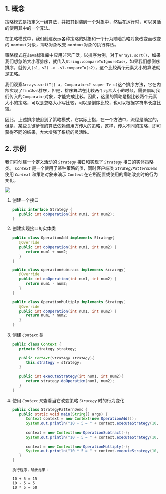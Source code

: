 ## 1. 概念

策略模式是指定义一组算法，并把其封装到一个对象中，然后在运行时，可以灵活的使用其中的一个算法。

在策略模式中，我们创建表示各种策略的对象和一个行为随着策略对象改变而改变的 context 对象，策略对象改变 context 对象的执行算法。

策略模式在Java标准库中应用非常广泛，以排序为例，对于`Arrays.sort()`，如果我们想忽略大小写排序，就传入`String::compareToIgnoreCase`，如果我们想倒序排序，就传入`(s1, s2) -> -s1.compareTo(s2)`，这个比较两个元素大小的算法就是策略。

我们观察`Arrays.sort(T[] a, Comparator<? super T> c)`这个排序方法，它在内部实现了TimSort排序，但是，排序算法在比较两个元素大小的时候，需要借助我们传入的`Comparator`对象，才能完成比较。因此，这里的策略是指比较两个元素大小的策略，可以是忽略大小写比较，可以是倒序比较，也可以根据字符串长度比较。

因此，上述排序使用到了策略模式，它实际上指，在一个方法中，流程是确定的，但是，某些关键步骤的算法依赖调用方传入的策略，这样，传入不同的策略，即可获得不同的结果，大大增强了系统的灵活性。

## 2. 示例

我们将创建一个定义活动的 *`Strategy`* 接口和实现了 *`Strategy`* 接口的实体策略类。 *`Context`* 是一个使用了某种策略的类，同时客户端类 *`StrategyPatternDemo`* 使用 *`Context`* 和策略对象来演示 `Context` 在它所配置或使用的策略改变时的行为变化。

![](https://chua-n.gitee.io/blog-images/notebooks/Java/80.jpg)

1. 创建一个接口

    ```java
    public interface Strategy {
       public int doOperation(int num1, int num2);
    }
    ```

2. 创建实现接口的实体类

    ```java
    public class OperationAdd implements Strategy{
       @Override
       public int doOperation(int num1, int num2) {
          return num1 + num2;
       }
    }
    ```

    ```java
    public class OperationSubtract implements Strategy{
       @Override
       public int doOperation(int num1, int num2) {
          return num1 - num2;
       }
    }
    ```

    ```java
    public class OperationMultiply implements Strategy{
       @Override
       public int doOperation(int num1, int num2) {
          return num1 * num2;
       }
    }
    ```

3. 创建 *`Context`* 类

    ```java
    public class Context {
       private Strategy strategy;
     
       public Context(Strategy strategy){
          this.strategy = strategy;
       }
     
       public int executeStrategy(int num1, int num2){
          return strategy.doOperation(num1, num2);
       }
    }
    ```

4. 使用 *`Context`* 来查看当它改变策略 *`Strategy`* 时的行为变化

    ```java
    public class StrategyPatternDemo {
       public static void main(String[] args) {
          Context context = new Context(new OperationAdd());    
          System.out.println("10 + 5 = " + context.executeStrategy(10, 5));
     
          context = new Context(new OperationSubtract());      
          System.out.println("10 - 5 = " + context.executeStrategy(10, 5));
     
          context = new Context(new OperationMultiply());    
          System.out.println("10 * 5 = " + context.executeStrategy(10, 5));
       }
    }
    ```

    ```text
    执行程序，输出结果：
    
    10 + 5 = 15
    10 - 5 = 5
    10 * 5 = 50
    ```


